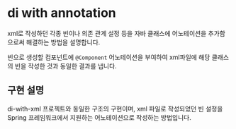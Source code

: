 # di with annotation

xml로 작성하던 각종 빈이나 의존 관계 설정 등을 자바 클래스에 어노테이션을 추가함으로써 해결하는 방법을 설명합니다.

빈으로 생성할 컴포넌트에 `@Component` 어노테이션을 부여하여 xml파일에 해당 클래스의 빈을 작성한 것과 동일한 결과를 냅니다.

## 구현 설명

di-with-xml 프로젝트와 동일한 구조의 구현이며, xml 파일로 작성되었던 빈 설정을 
Spring 프레임워크에서 지원하는 어노테이션으로 작성하는 방법입니다.